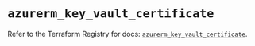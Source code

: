 # `azurerm_key_vault_certificate`

Refer to the Terraform Registry for docs: [`azurerm_key_vault_certificate`](https://registry.terraform.io/providers/hashicorp/azurerm/4.29.0/docs/resources/key_vault_certificate).
